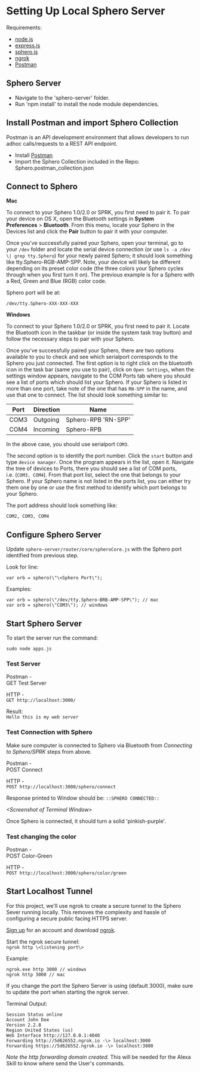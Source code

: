 # Setting Up Local Sphero Server

Requirements:

-   [node.js](https://nodejs.org/)
-   [express.js](https://www.npmjs.com/package/express)
-   [sphero.js](https://github.com/orbotix/sphero.js)
-   [ngrok](https://ngrok.com/)
-   [Postman](https://www.getpostman.com/)

## Sphero Server

* Navigate to the 'sphero-server' folder.
* Run 'npm install' to install the node module dependencies.

## Install Postman and import Sphero Collection

Postman is an API development environment that allows developers to run
adhoc calls/requests to a REST API endpoint.

-   Install [Postman](https://www.getpostman.com/)
-   Import the Sphero Collection included in the Repo: Sphero.postman\_collection.json

## Connect to Sphero

**Mac**

To connect to your Sphero 1.0/2.0 or SPRK, you first need to pair it. To
pair your device on OS X, open the Bluetooth settings in **System
Preferences** \> **Bluetooth**. From this menu, locate your Sphero in
the Devices list and click the **Pair** button to pair it with your
computer.

Once you\'ve successfully paired your Sphero, open your terminal, go to
your `/dev` folder and locate the serial device connection (or use `ls -a
/dev \| grep tty.Sphero`) for your newly paired Sphero; it should look
something like tty.Sphero-RGB-AMP-SPP. Note, your device will likely be
different depending on its preset color code (the three colors your
Sphero cycles through when you first turn it on). The previous example
is for a Sphero with a Red, Green and Blue (RGB) color code.

Sphero port will be at:

`/dev/tty.Sphero-XXX-XXX-XXX`
  
**Windows**

To connect to your Sphero 1.0/2.0 or SPRK, you first need to pair it.
Locate the Bluetooth icon in the taskbar (or inside the system task tray
button) and follow the necessary steps to pair with your Sphero.

Once you\'ve successfully paired your Sphero, there are two options
available to you to check and see which serialport corresponds to the
Sphero you just connected. The first option is to right click on the
bluetooth icon in the task bar (same you use to pair), click on `Open
Settings`, when the settings window appears, navigate to the COM
Ports tab where you should see a list of ports which should list your
Sphero. If your Sphero is listed in more than one port, take note of the
one that has `RN-SPP` in the name, and use that one to connect. The list
should look something similar to:

Port      | Direction | Name
--------- | -------   | -------
COM3      | Outgoing  | Sphero-RPB 'RN-SPP'
COM4      | Incoming  | Sphero-RPB

In the above case, you should use serialport `COM3`.

The second option is to identify the port number. Click the `start` button
and type `device manager`. Once the program appears in the list, open it.
Navigate the tree of devices to Ports, there you should see a list of
COM ports, i.e. (`COM3, COM4`). From that port list, select the one that
belongs to your Sphero. If your Sphero name is not listed in the ports
list, you can either try them one by one or use the first method to
identify which port belongs to your Sphero.

The port address should look something like:

`COM2, COM3, COM4`

## Configure Sphero Server

Update `sphero-server/router/core/spheroCore.js` with the Sphero port
identified from previous step.

Look for line:

`var orb = sphero(\"\<Sphero Port\");`

Examples:

```
var orb = sphero(\"/dev/tty.Sphero-BRB-AMP-SPP\"); // mac
var orb = sphero(\"COM3\"); // windows
```
  
  
## Start Sphero Server

To start the server run the command:  

`sudo node apps.js`

### Test Server
Postman -  
GET Test Server

HTTP -  
`GET http://localhost:3000/`

Result:  
`Hello this is my web server`

### Test Connection with Sphero
Make sure computer is connected to Sphero via Bluetooth from *Connecting to Sphero/SPRK* steps from above.

Postman -  
POST Connect

HTTP -  
`POST http://localhost:3000/sphero/connect`

Response printed to Window should be:
`::SPHERO CONNECTED::`

*\<Screenshot of Terminal Window\>*

Once Sphero is connected, it should turn a solid 'pinkish-purple'.

### Test changing the color

Postman -  
POST Color-Green  

HTTP -  
`POST http://localhost:3000/sphero/color/green`

## Start Localhost Tunnel
For this project, we'll use ngrok to create a secure tunnel to the
Sphero Sever running locally. This removes the complexity and hassle of
configuring a secure public facing HTTPS server.

[Sign up](https://dashboard.ngrok.com/user/signup) for an account and download [ngrok](https://ngrok.com/).

Start the ngrok secure tunnel:  
`ngrok http \<listening port\>`

Example:
```
ngrok.exe http 3000 // windows
ngrok http 3000 // mac
```

If you change the port the Sphero Server is using (default 3000), make sure to update the port when starting the ngrok server.

Terminal Output:
```
Session Status online
Account John Doe
Version 2.2.8
Region United States (us)
Web Interface http://127.0.0.1:4040
Forwarding http://5d626552.ngrok.io -\> localhost:3000
Forwarding https://5d626552.ngrok.io -\> localhost:3000
```

*Note the http forwarding domain created.*
This will be needed for the Alexa Skill to know where send the User's
commands.
